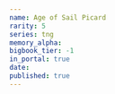 ```yaml
---
name: Age of Sail Picard
rarity: 5
series: tng
memory_alpha:
bigbook_tier: -1
in_portal: true
date:
published: true
---
```



